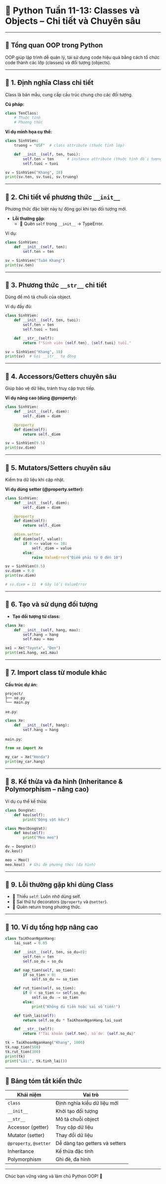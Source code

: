 
# 📌 Python Tuần 11-13: Classes và Objects – Chi tiết và Chuyên sâu

---

## 🚩 Tổng quan OOP trong Python

OOP giúp lập trình dễ quản lý, tái sử dụng code hiệu quả bằng cách tổ chức code thành các lớp (classes) và đối tượng (objects).

---

## 🚩 1. Định nghĩa Class chi tiết

Class là bản mẫu, cung cấp cấu trúc chung cho các đối tượng.

**Cú pháp:**
```python
class TenClass:
    # Thuộc tính
    # Phương thức
```

**Ví dụ minh họa cụ thể:**
```python
class SinhVien:
    truong = "USF"  # class attribute (thuộc tính lớp)

    def __init__(self, ten, tuoi):
        self.ten = ten      # instance attribute (thuộc tính đối tượng)
        self.tuoi = tuoi

sv = SinhVien("Khang", 18)
print(sv.ten, sv.tuoi, sv.truong)
```

---

## 🚩 2. Chi tiết về phương thức `__init__`

Phương thức đặc biệt này tự động gọi khi tạo đối tượng mới.

- **Lỗi thường gặp**:
    - 🔴 Quên `self` trong `__init__` → TypeError.

Ví dụ:
```python
class SinhVien:
    def __init__(self, ten):
        self.ten = ten

sv = SinhVien("Tuấn Khang")
print(sv.ten)
```

---

## 🚩 3. Phương thức `__str__` chi tiết

Dùng để mô tả chuỗi của object.

Ví dụ đầy đủ:
```python
class SinhVien:
    def __init__(self, ten, tuoi):
        self.ten = ten
        self.tuoi = tuoi

    def __str__(self):
        return f"Sinh viên {self.ten}, {self.tuoi} tuổi."

sv = SinhVien("Khang", 18)
print(sv)  # Gọi __str__ tự động
```

---

## 🚩 4. Accessors/Getters chuyên sâu

Giúp bảo vệ dữ liệu, tránh truy cập trực tiếp.

**Ví dụ nâng cao (dùng @property):**
```python
class SinhVien:
    def __init__(self, diem):
        self._diem = diem

    @property
    def diem(self):
        return self._diem

sv = SinhVien(9.5)
print(sv.diem)
```

---

## 🚩 5. Mutators/Setters chuyên sâu

Kiểm tra dữ liệu khi cập nhật.

**Ví dụ dùng setter (@property.setter):**
```python
class SinhVien:
    def __init__(self, diem):
        self._diem = diem

    @property
    def diem(self):
        return self._diem

    @diem.setter
    def diem(self, value):
        if 0 <= value <= 10:
            self._diem = value
        else:
            raise ValueError("Điểm phải từ 0 đến 10")

sv = SinhVien(8.5)
sv.diem = 9.0
print(sv.diem)

# sv.diem = 11  # Gây lỗi ValueError
```

---

## 🚩 6. Tạo và sử dụng đối tượng

- **Tạo đối tượng từ class:**
```python
class Xe:
    def __init__(self, hang, mau):
        self.hang = hang
        self.mau = mau

xe1 = Xe("Toyota", "Đen")
print(xe1.hang, xe1.mau)
```

---

## 🚩 7. Import class từ module khác

**Cấu trúc dự án:**
```
project/
├── xe.py
└── main.py
```

`xe.py`:
```python
class Xe:
    def __init__(self, hang):
        self.hang = hang
```

`main.py`:
```python
from xe import Xe

my_car = Xe("Honda")
print(my_car.hang)
```

---

## 🚩 8. Kế thừa và đa hình (Inheritance & Polymorphism – nâng cao)

Ví dụ cụ thể kế thừa:
```python
class DongVat:
    def keu(self):
        print("Động vật kêu")

class Meo(DongVat):
    def keu(self):
        print("Meo meo")

dv = DongVat()
dv.keu()

meo = Meo()
meo.keu()  # Ghi đè phương thức (đa hình)
```

---

## 🚩 9. Lỗi thường gặp khi dùng Class

- 🔴 Thiếu `self`: Luôn nhớ dùng self.
- 🔴 Sai thứ tự decorators (`@property` và `@setter`).
- 🔴 Quên return trong phương thức.

---

## 🚩 10. Ví dụ tổng hợp nâng cao

```python
class TaiKhoanNganHang:
    lai_suat = 0.05

    def __init__(self, ten, so_du=0):
        self.ten = ten
        self.so_du = so_du

    def nap_tien(self, so_tien):
        if so_tien > 0:
            self.so_du += so_tien

    def rut_tien(self, so_tien):
        if 0 < so_tien <= self.so_du:
            self.so_du -= so_tien
        else:
            print("Không đủ tiền hoặc sai số tiền!")

    def tinh_lai(self):
        return self.so_du * TaiKhoanNganHang.lai_suat

    def __str__(self):
        return f"Tài khoản {self.ten}, số dư: {self.so_du}"

tk = TaiKhoanNganHang("Khang", 1000)
tk.nap_tien(500)
tk.rut_tien(300)
print(tk)
print("Lãi:", tk.tinh_lai())
```

---

## 🎯 Bảng tóm tắt kiến thức

| Khái niệm | Vai trò |
|-----------|---------|
| `class` | Định nghĩa kiểu dữ liệu mới |
| `__init__` | Khởi tạo đối tượng |
| `__str__` | Mô tả chuỗi object |
| Accessor (getter) | Truy cập dữ liệu |
| Mutator (setter) | Thay đổi dữ liệu |
| `@property`, `@setter` | Dễ dàng tạo getters và setters |
| Inheritance | Kế thừa đặc tính |
| Polymorphism | Ghi đè, đa hình |

---

Chúc bạn vững vàng và làm chủ Python OOP! 🚀
